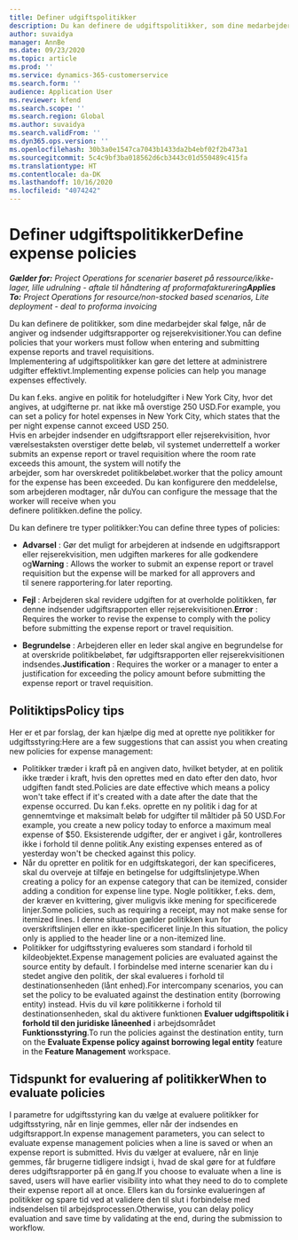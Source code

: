 ```yaml
---
title: Definer udgiftspolitikker
description: Du kan definere de udgiftspolitikker, som dine medarbejder skal følge, når de angiver og indsender udgiftsrapporter og rejserekvisitioner.
author: suvaidya
manager: AnnBe
ms.date: 09/23/2020
ms.topic: article
ms.prod: ''
ms.service: dynamics-365-customerservice
ms.search.form: ''
audience: Application User
ms.reviewer: kfend
ms.search.scope: ''
ms.search.region: Global
ms.author: suvaidya
ms.search.validFrom: ''
ms.dyn365.ops.version: ''
ms.openlocfilehash: 30b3a0e1547ca7043b1433da2b4ebf02f2b473a1
ms.sourcegitcommit: 5c4c9bf3ba018562d6cb3443c01d550489c415fa
ms.translationtype: HT
ms.contentlocale: da-DK
ms.lasthandoff: 10/16/2020
ms.locfileid: "4074242"
---
```

# <a name="define-expense-policies"></a><span data-ttu-id="0392a-103">Definer udgiftspolitikker</span><span class="sxs-lookup"><span data-stu-id="0392a-103">Define expense policies</span></span>

<span data-ttu-id="0392a-104">_**Gælder for:** Project Operations for scenarier baseret på ressource/ikke-lager, lille udrulning - aftale til håndtering af proformafakturering_</span><span class="sxs-lookup"><span data-stu-id="0392a-104">_**Applies To:** Project Operations for resource/non-stocked based scenarios, Lite deployment - deal to proforma invoicing_</span></span>

<span data-ttu-id="0392a-105">Du kan definere de politikker, som dine medarbejder skal følge, når de angiver og indsender udgiftsrapporter og rejserekvisitioner.</span><span class="sxs-lookup"><span data-stu-id="0392a-105">You can define policies that your workers must follow when entering and submitting expense reports and travel requisitions.</span></span>         
<span data-ttu-id="0392a-106">Implementering af udgiftspolitikker kan gøre det lettere at administrere udgifter effektivt.</span><span class="sxs-lookup"><span data-stu-id="0392a-106">Implementing expense policies can help you manage expenses effectively.</span></span>         

<span data-ttu-id="0392a-107">Du kan f.eks. angive en politik for hoteludgifter i New York City, hvor det angives, at udgifterne pr. nat ikke må overstige 250 USD.</span><span class="sxs-lookup"><span data-stu-id="0392a-107">For example, you can set a policy for hotel expenses in New York City, which states that the per night expense cannot exceed USD 250.</span></span>       
<span data-ttu-id="0392a-108">Hvis en arbejder indsender en udgiftsrapport eller rejserekvisition, hvor værelsestaksten overstiger dette beløb, vil systemet underrette</span><span class="sxs-lookup"><span data-stu-id="0392a-108">If a worker submits an expense report or travel requisition where the room rate exceeds this amount, the system will notify the</span></span>         
<span data-ttu-id="0392a-109">arbejder, som har overskredet politikbeløbet.</span><span class="sxs-lookup"><span data-stu-id="0392a-109">worker that the policy amount for the expense has been exceeded.</span></span> <span data-ttu-id="0392a-110">Du kan konfigurere den meddelelse, som arbejderen modtager, når du</span><span class="sxs-lookup"><span data-stu-id="0392a-110">You can configure the message that the worker will receive when you</span></span>        
<span data-ttu-id="0392a-111">definere politikken.</span><span class="sxs-lookup"><span data-stu-id="0392a-111">define the policy.</span></span>      
        
<span data-ttu-id="0392a-112">Du kan definere tre typer politikker:</span><span class="sxs-lookup"><span data-stu-id="0392a-112">You can define three types of policies:</span></span>         
        
- <span data-ttu-id="0392a-113">**Advarsel** : Gør det muligt for arbejderen at indsende en udgiftsrapport eller rejserekvisition, men udgiften markeres for alle godkendere og</span><span class="sxs-lookup"><span data-stu-id="0392a-113">**Warning** : Allows the worker to submit an expense report or travel requisition but the expense will be marked for all approvers and</span></span>         
  <span data-ttu-id="0392a-114">til senere rapportering.</span><span class="sxs-lookup"><span data-stu-id="0392a-114">for later reporting.</span></span>        

- <span data-ttu-id="0392a-115">**Fejl** : Arbejderen skal revidere udgiften for at overholde politikken, før denne indsender udgiftsrapporten eller rejserekvisitionen.</span><span class="sxs-lookup"><span data-stu-id="0392a-115">**Error** : Requires the worker to revise the expense to comply with the policy before submitting the expense report or travel requisition.</span></span>        
 
 - <span data-ttu-id="0392a-116">**Begrundelse** : Arbejderen eller en leder skal angive en begrundelse for at overskride politikbeløbet, før udgiftsrapporten eller rejserekvisitionen indsendes.</span><span class="sxs-lookup"><span data-stu-id="0392a-116">**Justification** : Requires the worker or a manager to enter a justification for exceeding the policy amount before submitting the expense report or travel requisition.</span></span>        

## <a name="policy-tips"></a><span data-ttu-id="0392a-117">Politiktips</span><span class="sxs-lookup"><span data-stu-id="0392a-117">Policy tips</span></span>
<span data-ttu-id="0392a-118">Her er et par forslag, der kan hjælpe dig med at oprette nye politikker for udgiftsstyring:</span><span class="sxs-lookup"><span data-stu-id="0392a-118">Here are a few suggestions that can assist you when creating new policies for expense management:</span></span> 

- <span data-ttu-id="0392a-119">Politikker træder i kraft på en angiven dato, hvilket betyder, at en politik ikke træder i kraft, hvis den oprettes med en dato efter den dato, hvor udgiften fandt sted.</span><span class="sxs-lookup"><span data-stu-id="0392a-119">Policies are date effective which means a policy won't take effect if it's created with a date after the date that the expense occurred.</span></span> <span data-ttu-id="0392a-120">Du kan f.eks. oprette en ny politik i dag for at gennemtvinge et maksimalt beløb for udgifter til måltider på 50 USD.</span><span class="sxs-lookup"><span data-stu-id="0392a-120">For example, you create a new policy today to enforce a maximum meal expense of $50.</span></span> <span data-ttu-id="0392a-121">Eksisterende udgifter, der er angivet i går, kontrolleres ikke i forhold til denne politik.</span><span class="sxs-lookup"><span data-stu-id="0392a-121">Any existing expenses entered as of yesterday won't be checked against this policy.</span></span>
- <span data-ttu-id="0392a-122">Når du opretter en politik for en udgiftskategori, der kan specificeres, skal du overveje at tilføje en betingelse for udgiftslinjetype.</span><span class="sxs-lookup"><span data-stu-id="0392a-122">When creating a policy for an expense category that can be itemized, consider adding a condition for expense line type.</span></span> <span data-ttu-id="0392a-123">Nogle politikker, f.eks. dem, der kræver en kvittering, giver muligvis ikke mening for specificerede linjer.</span><span class="sxs-lookup"><span data-stu-id="0392a-123">Some policies, such as requiring a receipt, may not make sense for itemized lines.</span></span> <span data-ttu-id="0392a-124">I denne situation gælder politikken kun for overskriftslinjen eller en ikke-specificeret linje.</span><span class="sxs-lookup"><span data-stu-id="0392a-124">In this situation, the policy only is applied to the header line or a non-itemized line.</span></span> 
- <span data-ttu-id="0392a-125">Politikker for udgiftsstyring evalueres som standard i forhold til kildeobjektet.</span><span class="sxs-lookup"><span data-stu-id="0392a-125">Expense management policies are evaluated against the source entity by default.</span></span> <span data-ttu-id="0392a-126">I forbindelse med interne scenarier kan du i stedet angive den politik, der skal evalueres i forhold til destinationsenheden (lånt enhed).</span><span class="sxs-lookup"><span data-stu-id="0392a-126">For intercompany scenarios, you can set the policy to be evaluated against the destination entity (borrowing entity) instead.</span></span> <span data-ttu-id="0392a-127">Hvis du vil køre politikkerne i forhold til destinationsenheden, skal du aktivere funktionen **Evaluer udgiftspolitik i forhold til den juridiske låneenhed** i arbejdsområdet **Funktionsstyring**.</span><span class="sxs-lookup"><span data-stu-id="0392a-127">To run the policies against the destination entity, turn on the **Evaluate Expense policy against borrowing legal entity** feature in the **Feature Management** workspace.</span></span>

## <a name="when-to-evaluate-policies"></a><span data-ttu-id="0392a-128">Tidspunkt for evaluering af politikker</span><span class="sxs-lookup"><span data-stu-id="0392a-128">When to evaluate policies</span></span>

<span data-ttu-id="0392a-129">I parametre for udgiftsstyring kan du vælge at evaluere politikker for udgiftsstyring, når en linje gemmes, eller når der indsendes en udgiftsrapport.</span><span class="sxs-lookup"><span data-stu-id="0392a-129">In expense management parameters, you can select to evaluate expense management policies when a line is saved or when an expense report is submitted.</span></span> <span data-ttu-id="0392a-130">Hvis du vælger at evaluere, når en linje gemmes, får brugerne tidligere indsigt i, hvad de skal gøre for at fuldføre deres udgiftsrapporter på én gang.</span><span class="sxs-lookup"><span data-stu-id="0392a-130">If you choose to evaluate when a line is saved, users will have earlier visibility into what they need to do to complete their expense report all at once.</span></span> <span data-ttu-id="0392a-131">Ellers kan du forsinke evalueringen af politikker og spare tid ved at validere den til slut i forbindelse med indsendelsen til arbejdsprocessen.</span><span class="sxs-lookup"><span data-stu-id="0392a-131">Otherwise, you can delay policy evaluation and save time by validating at the end, during the submission to workflow.</span></span>
